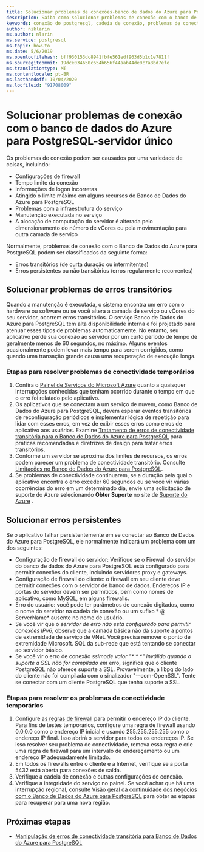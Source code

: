 ```yaml
---
title: Solucionar problemas de conexões-banco de dados do Azure para PostgreSQL-servidor único
description: Saiba como solucionar problemas de conexão com o banco de dados do Azure para PostgreSQL-servidor único.
keywords: conexão do postgresql, cadeia de conexão, problemas de conectividade, erro transitório, erro de conexão
author: niklarin
ms.author: nlarin
ms.service: postgresql
ms.topic: how-to
ms.date: 5/6/2019
ms.openlocfilehash: bff930153dc8941fbfe561edf963d5b1c1e7811f
ms.sourcegitcommit: 19dce034650c654b656f44aab44de0c7a8bd7efe
ms.translationtype: MT
ms.contentlocale: pt-BR
ms.lasthandoff: 10/04/2020
ms.locfileid: "91708009"
---
```

# <a name="troubleshoot-connection-issues-to-azure-database-for-postgresql---single-server"></a>Solucionar problemas de conexão com o banco de dados do Azure para PostgreSQL-servidor único

Os problemas de conexão podem ser causados por uma variedade de coisas, incluindo:

* Configurações de firewall
* Tempo limite da conexão
* Informações de logon incorretas
* Atingido o limite máximo em alguns recursos do Banco de Dados do Azure para PostgreSQL
* Problemas com a infraestrutura do serviço
* Manutenção executada no serviço
* A alocação de computação do servidor é alterada pelo dimensionamento do número de vCores ou pela movimentação para outra camada de serviço

Normalmente, problemas de conexão com o Banco de Dados do Azure para PostgreSQL podem ser classificados da seguinte forma:

* Erros transitórios (de curta duração ou intermitentes)
* Erros persistentes ou não transitórios (erros regularmente recorrentes)

## <a name="troubleshoot-transient-errors"></a>Solucionar problemas de erros transitórios

Quando a manutenção é executada, o sistema encontra um erro com o hardware ou software ou se você altera a camada de serviço ou vCores do seu servidor, ocorrem erros transitórios. O serviço Banco de Dados do Azure para PostgreSQL tem alta disponibilidade interna e foi projetado para atenuar esses tipos de problemas automaticamente. No entanto, seu aplicativo perde sua conexão ao servidor por um curto período de tempo de geralmente menos de 60 segundos, no máximo. Alguns eventos ocasionalmente podem levar mais tempo para serem corrigidos, como quando uma transação grande causa uma recuperação de execução longa.

### <a name="steps-to-resolve-transient-connectivity-issues"></a>Etapas para resolver problemas de conectividade temporários

1. Confira o [Painel de Serviços do Microsoft Azure](https://azure.microsoft.com/status) quanto a quaisquer interrupções conhecidas que tenham ocorrido durante o tempo em que o erro foi relatado pelo aplicativo.
2. Os aplicativos que se conectam a um serviço de nuvem, como Banco de Dados do Azure para PostgreSQL, devem esperar eventos transitórios de reconfiguração periódicos e implementar lógica de repetição para lidar com esses erros, em vez de exibir esses erros como erros de aplicativo aos usuários. Examine [Tratamento de erros de conectividade transitória para o Banco de Dados do Azure para PostgreSQL](concepts-connectivity.md) para práticas recomendadas e diretrizes de design para tratar erros transitórios.
3. Conforme um servidor se aproxima dos limites de recursos, os erros podem parecer um problema de conectividade transitório. Consulte [Limitações no Banco de Dados do Azure para PostgreSQL](concepts-limits.md).
4. Se problemas de conectividade continuarem, se a duração pela qual o aplicativo encontra o erro exceder 60 segundos ou se você vir várias ocorrências do erro em um determinado dia, envie uma solicitação de suporte do Azure selecionando **Obter Suporte** no site de [Suporte do Azure](https://azure.microsoft.com/support/options) .

## <a name="troubleshoot-persistent-errors"></a>Solucionar erros persistentes

Se o aplicativo falhar persistentemente em se conectar ao Banco de Dados do Azure para PostgreSQL, ele normalmente indicará um problema com um dos seguintes:

* Configuração de firewall do servidor: Verifique se o Firewall do servidor do banco de dados do Azure para PostgreSQL está configurado para permitir conexões do cliente, incluindo servidores proxy e gateways.
* Configuração de firewall do cliente: o firewall em seu cliente deve permitir conexões com o servidor de banco de dados. Endereços IP e portas do servidor devem ser permitidos, bem como nomes de aplicativo, como MySQL, em alguns firewalls.
* Erro do usuário: você pode ter parâmetros de conexão digitados, como o nome do servidor na cadeia de conexão ou um sufixo * \@ ServerName* ausente no nome de usuário.
* Se você vir que o _servidor de erro não está configurado para permitir conexões IPv6_, observe que a camada básica não dá suporte a pontos de extremidade de serviço de VNet. Você precisa remover o ponto de extremidade Microsoft. SQL da sub-rede que está tentando se conectar ao servidor básico.
* Se você vir o erro de conexão _sslmode valor "* * *" inválido quando o suporte a SSL não for compilado em_ erro, significa que o cliente PostgreSQL não oferece suporte a SSL. Provavelmente, a libpq do lado do cliente não foi compilada com o sinalizador "--com-OpenSSL". Tente se conectar com um cliente PostgreSQL que tenha suporte a SSL. 

### <a name="steps-to-resolve-persistent-connectivity-issues"></a>Etapas para resolver os problemas de conectividade temporários

1. Configure [as regras de firewall](howto-manage-firewall-using-portal.md) para permitir o endereço IP do cliente. Para fins de testes temporários, configure uma regra de firewall usando 0.0.0.0 como o endereço IP inicial e usando 255.255.255.255 como o endereço IP final. Isso abrirá o servidor para todos os endereços IP. Se isso resolver seu problema de conectividade, remova essa regra e crie uma regra de firewall para um intervalo de endereçamento ou um endereço IP adequadamente limitado.
2. Em todos os firewalls entre o cliente e a Internet, verifique se a porta 5432 está aberta para conexões de saída.
3. Verifique a cadeia de conexão e outras configurações de conexão.
4. Verifique a integridade do serviço no painel. Se você achar que há uma interrupção regional, consulte [Visão geral da continuidade dos negócios com o Banco de Dados do Azure para PostgreSQL](concepts-business-continuity.md) para obter as etapas para recuperar para uma nova região.

## <a name="next-steps"></a>Próximas etapas

* [Manipulação de erros de conectividade transitória para Banco de Dados do Azure para PostgreSQL](concepts-connectivity.md)
